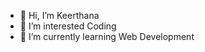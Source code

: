 - 👋 Hi, I’m Keerthana
- 👀 I’m interested Coding
- 🌱 I’m currently learning Web Development

<!---
keerthipushpaselvam/keerthipushpaselvam is a ✨ special ✨ repository because its `README.md` (this file) appears on your GitHub profile.
You can click the Preview link to take a look at your changes.
--->
